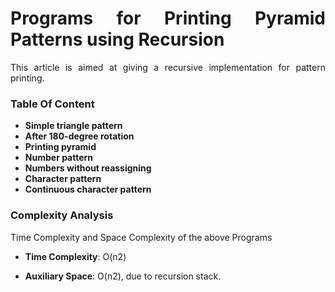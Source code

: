 <div align="justify">

# Programs for Printing Pyramid Patterns using Recursion

This article is aimed at giving a recursive implementation for pattern printing.

### Table Of Content

- __Simple triangle pattern__
- __After 180-degree rotation__
- __Printing pyramid__
- __Number pattern__
- __Numbers without reassigning__
- __Character pattern__
- __Continuous character pattern__

### Complexity Analysis

Time Complexity and Space Complexity of the above Programs

- __Time Complexity__: O(n2)

- __Auxiliary Space__: O(n2), due to recursion stack.

</div>
